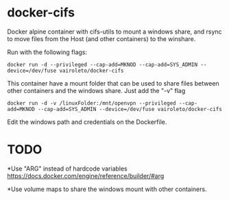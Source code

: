# docker-cifs
Docker alpine container with cifs-utils to mount a windows share, and rsync to move files from the Host (and other containers) to the winshare.

Run with the following flags:

```
docker run -d --privileged --cap-add=MKNOD --cap-add=SYS_ADMIN --device=/dev/fuse vairoleto/docker-cifs
```

This container have a mount folder that can be used to share files between other containers and the windows share. Just add the "-v" flag

```
docker run -d -v /linuxFolder:/mnt/openvpn --privileged --cap-add=MKNOD --cap-add=SYS_ADMIN --device=/dev/fuse vairoleto/docker-cifs
```

Edit the windows path and credentials on the Dockerfile.


# TODO
*Use "ARG" instead of hardcode variables
https://docs.docker.com/engine/reference/builder/#arg

*Use volume maps to share the windows mount with other containers.
